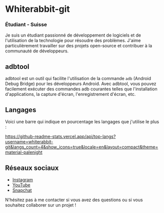 # Whiterabbit-git

### Étudiant - Suisse

Je suis un étudiant passionné de développement de logiciels et de l'utilisation de la technologie pour résoudre des problèmes. J'aime particulièrement travailler sur des projets open-source et contribuer à la communauté de développeurs.

## adbtool

adbtool est un outil qui facilite l'utilisation de la commande `adb` (Android Debug Bridge) pour les développeurs Android. Avec adbtool, vous pouvez facilement exécuter des commandes adb courantes telles que l'installation d'applications, la capture d'écran, l'enregistrement d'écran, etc.

## Langages

Voici une barre qui indique en pourcentage les langages que j'utilise le plus :

https://github-readme-stats.vercel.app/api/top-langs?username=whiterabbit-git&langs_count=4&show_icons=true&locale=en&layout=compact&theme=material-palenight

## Réseaux sociaux

* [Instagram](https://www.instagram.com/whiterabbit-git/)
* [YouTube](https://www.youtube.com/channel/UCxjqh1xH-Wn7ZDMzXoWdumw)
* [Snapchat](https://www.snapchat.com/add/whiterabbit-git)

N'hésitez pas à me contacter si vous avez des questions ou si vous souhaitez collaborer sur un projet !

